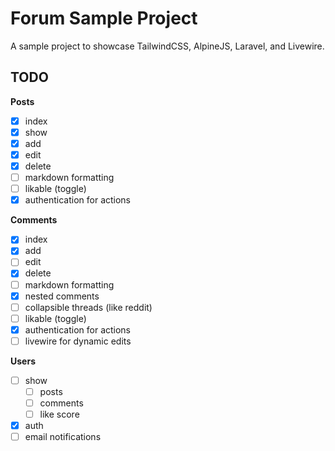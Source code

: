 # Forum Sample Project

A sample project to showcase TailwindCSS, AlpineJS, Laravel, and Livewire.

## TODO

**Posts**
- [x] index
- [x] show
- [x] add
- [x] edit
- [x] delete
- [ ] markdown formatting
- [ ] likable (toggle)
- [x] authentication for actions

**Comments**
- [x] index
- [x] add
- [ ] edit
- [x] delete
- [ ] markdown formatting
- [x] nested comments
- [ ] collapsible threads (like reddit)
- [ ] likable (toggle)
- [x] authentication for actions
- [ ] livewire for dynamic edits

**Users**
- [ ] show
    - [ ] posts
    - [ ] comments
    - [ ] like score
- [x] auth
- [ ] email notifications
